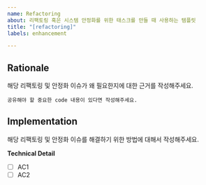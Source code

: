 ```yaml
---
name: Refactoring
about: 리팩토링 혹은 시스템 안정화를 위한 태스크를 만들 때 사용하는 템플릿
title: "[refactoring]"
labels: enhancement

---
```


Rationale
---------
해당 리팩토링 및 안정화 이슈가 왜 필요한지에 대한 근거를 작성해주세요.

```
공유해야 할 중요한 code 내용이 있다면 작성해주세요.
```

Implementation
--------------
해당 리팩토링 및 안정화 이슈를 해결하기 위한 방법에 대해서 작성해주세요.

**Technical Detail**
<!--해당 feature가 완료되었다고 판단하기 위한 유저 입장에서의 시나리오 (주로 PD, PM 작성)-->
- [ ] AC1
- [ ] AC2
